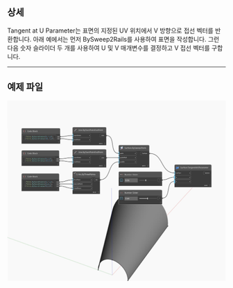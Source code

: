 ## 상세
Tangent at U Parameter는 표면의 지정된 UV 위치에서 V 방향으로 접선 벡터를 반환합니다. 아래 예에서는 먼저 BySweep2Rails를 사용하여 표면을 작성합니다. 그런 다음 숫자 슬라이더 두 개를 사용하여 U 및 V 매개변수를 결정하고 V 접선 벡터를 구합니다.
___
## 예제 파일

![TangentAtVParameter](./Autodesk.DesignScript.Geometry.Surface.TangentAtVParameter_img.jpg)

